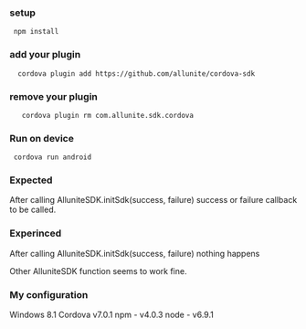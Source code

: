 
### setup
     npm install
     
### add your plugin
      cordova plugin add https://github.com/allunite/cordova-sdk
      
### remove your plugin
       cordova plugin rm com.allunite.sdk.cordova
       
### Run on device 
     cordova run android
     
### Expected  
After calling  AlluniteSDK.initSdk(success, failure) success or failure callback to be called.

### Experinced  
After calling AlluniteSDK.initSdk(success, failure) nothing happens

Other AlluniteSDK function seems to work fine.
   
     
### My configuration
Windows 8.1
Cordova v7.0.1
npm - v4.0.3
node - v6.9.1

